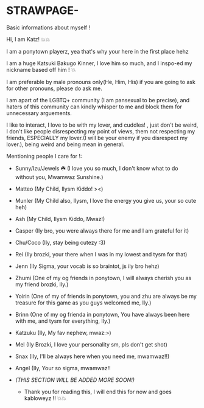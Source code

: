 # STRAWPAGE-
Basic informations about myself !

Hi, I am Katz! 💥💥

I am a ponytown playerz, yea that's why your here in the first place hehz

I am a huge Katsuki Bakugo Kinner, I love him so much, and I inspo-ed my nickname based off him ! 💥

I am preferable by male pronouns only(He, Him, His) if you are going to ask for other pronouns, please do ask me.

I am apart of the LGBTQ+ community (I am pansexual to be precise), and haters of this community can kindly whisper to me and block them for unnecessary arguements.

I like to interact, I love to be with my lover, and cuddles! , just don't be weird, I don't like people disrespecting my point of views, them not respecting my friends, ESPECIALLY my lover.(I will be your enemy if you disrespect my lover.), being weird and being mean in general.

Mentioning people I care for !:

- Sunny/Izu/Jewels ☘️ (I love you so much, I don't know what to do without you, Mwamwaz Sunshine.)
- Matteo (My Child, Ilysm Kiddo! ><)
- Munler (My Child also, Ilysm, I love the energy you give us, your so cute heh)
- Ash (My Child, Ilysm Kiddo, Mwaz!)
- Casper (Ily bro, you were always there for me and I am grateful for it)
- Chu/Coco (Ily, stay being cutezy :3)
- Rei (Ily brozki, your there when I was in my lowest and tysm for that)
- Jenn (Ily Sigma, your vocab is so braintot, js ily bro hehz)
- Zhumi (One of my og friends in ponytown, I will always cherish you as my friend brozki, Ily.)
- Yoirin (One of my of friends in ponytown, you and zhu are always be my treasure for this game as you guys welcomed me, Ily.)
- Brinn (One of my og frienda in ponytown, You have always been here with me, and tysm for everything, Ily.)
- Katzuku (Ily, My fav nephew, mwaz:>)
- Mel (Ily Brozki, I love your personality sm, pls don't get shot)
- Snax (Ily, I'll be always here when you need me, mwamwaz!!)
- Angel (Ily, Your so sigma, mwamwaz!!

- *(THIS SECTION WILL BE ADDED MORE SOON!)*

  - Thank you for reading this, I will end this for now and goes kabloweyz !! 💥💥
